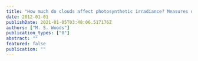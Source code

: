```yaml
---
title: "How much do clouds affect photosynthetic irradiance? Measures of light at Thailand, Hong Kong, Vietnam, and Japan"
date: 2012-01-01
publishDate: 2021-01-05T03:48:06.517176Z
authors: ["M. S. Woods"]
publication_types: ["0"]
abstract: ""
featured: false
publication: ""
---
```


